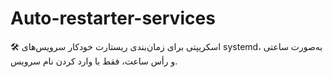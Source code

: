 # Auto-restarter-services
🛠️ اسکریپتی برای زمان‌بندی ریستارت خودکار سرویس‌های systemd، به‌صورت ساعتی و رأس ساعت، فقط با وارد کردن نام سرویس.
